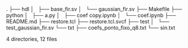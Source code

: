 .
├── hdl
│   ├── base_fir.sv
│   └── gaussian_fir.sv
├── Makefile
├── python
│   ├── a.py
│   ├── coef copy.ipynb
│   └── coef.ipynb
├── README.md
├── restore.tcl
├── restore.tcl.svcf
├── test
│   └── test_gaussian_fir.sv
└── txt
    ├── coefs_ponto_fixo_q8.txt
    └── sin.txt

4 directories, 12 files
